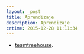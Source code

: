 ```yaml
---
layout: _post
title: Aprendizaje
description: Aprendizaje
crtime: 2015-12-28 11:11:34
---
```


* [teamtreehouse](http://teamtreehouse.com).
